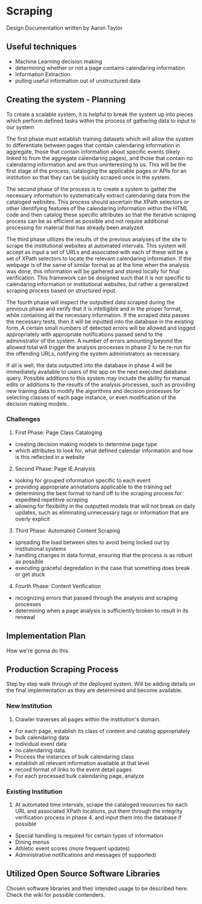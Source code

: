 # Scraping

Design Documentation written by Aaron Taylor

## Useful techniques
- Machine Learning decision making
 - determining whether or not a page contains calendaring information
- Information Extraction
 - pulling useful information out of unstructured data


## Creating the system - Planning
 To create a scalable system, it is helpful to break the system up into pieces which perform defined tasks within the process of gathering data to input to our system

 The first phase must establish training datasets which will allow the system to differentiate between pages that contain calendaring information in aggregate, those that contain information about specific events (likely linked to from the aggregate calendaring pages), and those that contain no calendaring information and are thus uninteresting to us. This will be the first stage of the process, cataloging the applicable pages or APIs for an institution so that they can be quickly scraped once in the system.

 The second phase of the process is to create a system to gather the necessary information to systematically extract calendaring data from the cataloged websites. This process should ascertain the XPath selectors or other identifying features of the calendaring information within the HTML code and then catalog these specific attributes so that the iterative scraping process can be as efficient as possible and not require additional processing for material that has already been analyzed.

 The third phase utilizes the results of the previous analyses of the site to scrape the institutional websites at automated intervals. This system will accept as input a set of URLs and associated with each of these will be a set of XPath selectors to locate the relevant calendaring information. If the webpage is of the same of similar format as at the time when the analysis was done, this information will be gathered and stored locally for final verification. This framework can be designed such that it is not specific to calendaring information or institutional websites, but rather a generalized scraping process based on structured input.

 The fourth phase will inspect the outputted data scraped during the previous phase and verify that it is intelligible and in the proper format, while containing all the necessary information. If the scraped data passes the necessary tests, then it will be inputted into the database in the existing form. A certain small numbers of detected errors will be allowed and logged appropriately with appropriate notifications passed send to the administrator of the system. A number of errors amounting beyond the allowed total will trigger the analysis processes in phase 2 to be re-run for the offending URLs, notifying the system administrators as necessary.

 If all is well, the data outputted into the database in phase 4 will be immediately available to users of the app on the next executed database query. Possible additions to this system may include the ability for manual edits or additions to the results of the analysis processes, such as providing new training data to modify the algorithms and decision processes for selecting classes of each page instance, or even modification of the decision making models.

### Challenges
1. First Phase: Page Class Cataloging
 - creating decision making models to determine page type
 - which attributes to look for, what defined calendar information and how is this reflected in a website
2. Second Phase: Page IE Analysis
 - looking for grouped information specific to each event
 - providing appropriate annotations applicable to the training set
 - determining the best format to hand off to the scraping process for expedited repetitive scraping
 - allowing for flexibility in the outputted models that will not break on daily updates, such as eliminating unnecessary tags or information that are overly explicit
3. Third Phase: Automated Content Scraping
 - spreading the load between sites to avoid being locked out by institutional systems
 - handling changes in data format, ensuring that the process is as robust as possible
 - executing graceful degredation in the case that something does break or get stuck
4. Fourth Phase: Content Verification
 - recognizing errors that passed through the analysis and scraping processes
 - determining when a page analysis is sufficiently broken to result in its renewal

## Implementation Plan
How we're gonna do this.

## Production Scraping Process
Step by step walk through of the deployed system. Will be adding details on the final implementation as they are determined and become available.

### New Institution

1. Crawler traverses all pages within the institution's domain.
- For each page, establish its class of content and catalog appropriately
 - bulk calendaring data
 - individual event data
 - no calendaring data.
- Process the instances of bulk calendaring class
 - establish all relevant information available at that level
 - record format of links to the event detail pages
- For each processed bulk calendaring page, analyze

### Existing Institution

1. At automated time intervals, scrape the cataloged resources for each URL and associated XPath locations, put them through the integrity verification process in phase 4, and input them into the database if possible
- Special handling is required for certain types of information
 - Dining menus
 - Athletic event scores (more frequent updates)
 - Administrative notifications and messages (if supported)

## Utilized Open Source Software Libraries

Chosen software libraries and their intended usage to be described here. Check the wiki for possible contenders.
